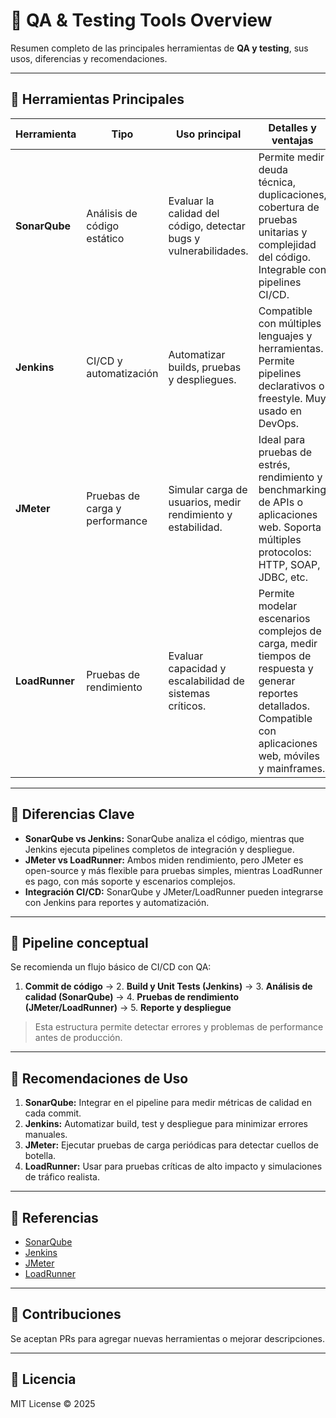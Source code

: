 # 🧪 QA & Testing Tools Overview

Resumen completo de las principales herramientas de **QA y testing**, sus usos, diferencias y recomendaciones.

---

## 🔹 Herramientas Principales

| Herramienta   | Tipo                             | Uso principal                        | Detalles y ventajas |
|---------------|---------------------------------|-------------------------------------|-------------------|
| **SonarQube** | Análisis de código estático      | Evaluar la calidad del código, detectar bugs y vulnerabilidades. | Permite medir deuda técnica, duplicaciones, cobertura de pruebas unitarias y complejidad del código. Integrable con pipelines CI/CD. |
| **Jenkins**   | CI/CD y automatización           | Automatizar builds, pruebas y despliegues. | Compatible con múltiples lenguajes y herramientas. Permite pipelines declarativos o freestyle. Muy usado en DevOps. |
| **JMeter**    | Pruebas de carga y performance   | Simular carga de usuarios, medir rendimiento y estabilidad. | Ideal para pruebas de estrés, rendimiento y benchmarking de APIs o aplicaciones web. Soporta múltiples protocolos: HTTP, SOAP, JDBC, etc. |
| **LoadRunner**| Pruebas de rendimiento           | Evaluar capacidad y escalabilidad de sistemas críticos. | Permite modelar escenarios complejos de carga, medir tiempos de respuesta y generar reportes detallados. Compatible con aplicaciones web, móviles y mainframes. |

---

## 🔹 Diferencias Clave

- **SonarQube vs Jenkins:** SonarQube analiza el código, mientras que Jenkins ejecuta pipelines completos de integración y despliegue.  
- **JMeter vs LoadRunner:** Ambos miden rendimiento, pero JMeter es open-source y más flexible para pruebas simples, mientras LoadRunner es pago, con más soporte y escenarios complejos.  
- **Integración CI/CD:** SonarQube y JMeter/LoadRunner pueden integrarse con Jenkins para reportes y automatización.  

---

## 🔹 Pipeline conceptual

Se recomienda un flujo básico de CI/CD con QA:

1. **Commit de código** → 2. **Build y Unit Tests (Jenkins)** → 3. **Análisis de calidad (SonarQube)** → 4. **Pruebas de rendimiento (JMeter/LoadRunner)** → 5. **Reporte y despliegue**

> Esta estructura permite detectar errores y problemas de performance antes de producción.

---

## 🔹 Recomendaciones de Uso

1. **SonarQube:** Integrar en el pipeline para medir métricas de calidad en cada commit.  
2. **Jenkins:** Automatizar build, test y despliegue para minimizar errores manuales.  
3. **JMeter:** Ejecutar pruebas de carga periódicas para detectar cuellos de botella.  
4. **LoadRunner:** Usar para pruebas críticas de alto impacto y simulaciones de tráfico realista.  

---

## 🔹 Referencias

- [SonarQube](https://www.sonarqube.org/)  
- [Jenkins](https://www.jenkins.io/)  
- [JMeter](https://jmeter.apache.org/)  
- [LoadRunner](https://docs.microfocus.com/doc/123/9.60/configrunloadtest)  

---

## 🔹 Contribuciones

Se aceptan PRs para agregar nuevas herramientas o mejorar descripciones.

---

## 🔹 Licencia

MIT License © 2025

